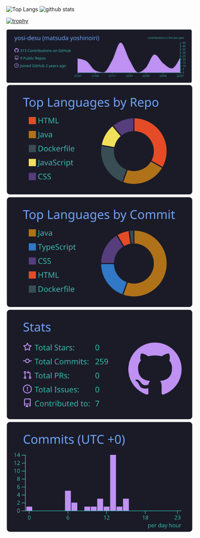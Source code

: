 <p align="left"> 
<img alt="Top Langs" height="150px" src="https://github-readme-stats.vercel.app/api/top-langs/?username=yosi-desu&layout=compact&show_icons=true&theme=tokyonight" />
  <img alt="github stats" height="150px" src="https://github-readme-stats.vercel.app/api?username=yosi-desu&theme=tokyonight&show_icons=ture" />
</p>

[![trophy](https://github-profile-trophy.vercel.app/?username=yosi-desu&theme=tokyonight&column=7
)](https://github.com/ryo-ma/github-profile-trophy)

[![](https://raw.githubusercontent.com/yosi-desu/yosi-desu/master/profile-summary-card-output/tokyonight/0-profile-details.svg)](https://github.com/vn7n24fzkq/github-profile-summary-cards)
[![](https://raw.githubusercontent.com/yosi-desu/yosi-desu/master/profile-summary-card-output/tokyonight/1-repos-per-language.svg)](https://github.com/vn7n24fzkq/github-profile-summary-cards) [![](https://raw.githubusercontent.com/yosi-desu/yosi-desu/master/profile-summary-card-output/tokyonight/2-most-commit-language.svg)](https://github.com/vn7n24fzkq/github-profile-summary-cards)
[![](https://raw.githubusercontent.com/yosi-desu/yosi-desu/master/profile-summary-card-output/tokyonight/3-stats.svg)](https://github.com/vn7n24fzkq/github-profile-summary-cards) [![](https://raw.githubusercontent.com/yosi-desu/yosi-desu/master/profile-summary-card-output/tokyonight/4-productive-time.svg)](https://github.com/vn7n24fzkq/github-profile-summary-cards)


